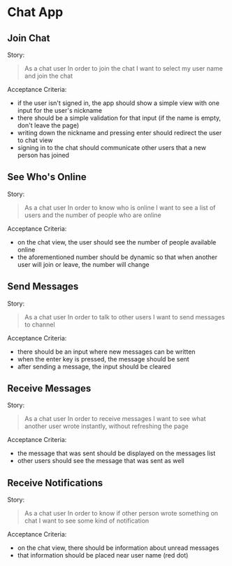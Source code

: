 Chat App
========

Join Chat
---------
Story:
> As a chat user
> In order to join the chat
> I want to select my user name and join the chat

Acceptance Criteria:
  * if the user isn't signed in, the app should show a simple view with one input for the user's nickname
  * there should be a simple validation for that input (if the name is empty, don't leave the page)
  * writing down the nickname and pressing enter should redirect the user to chat view
  * signing in to the chat should communicate other users that a new person has joined

See Who's Online
-----------------
Story:
> As a chat user
> In order to know who is online
> I want to see a list of users and the number of people who are online

Acceptance Criteria:
  * on the chat view, the user should see the number of people available online
  * the aforementioned number should be dynamic so that when another user will join or leave, the number will change

Send Messages
-------------
Story:
> As a chat user
> In order to talk to other users
> I want to send messages to channel

Acceptance Criteria:
  * there should be an input where new messages can be written
  * when the enter key is pressed, the message should be sent
  * after sending a message, the input should be cleared

Receive Messages
----------------
Story:
> As a chat user
> In order to receive messages
> I want to see what another user wrote instantly, without refreshing the page

Acceptance Criteria:
  * the message that was sent should be displayed on the messages list
  * other users should see the message that was sent as well

Receive Notifications
---------------------
Story:
> As a chat user
> In order to know if other person wrote something on chat
> I want to see some kind of notification

Acceptance Criteria:
  * on the chat view, there should be information about unread messages
  * that information should be placed near user name (red dot)
